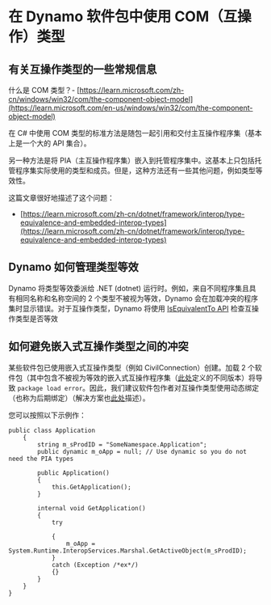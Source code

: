 # 在 Dynamo 软件包中使用 COM（互操作）类型

## 有关互操作类型的一些常规信息

什么是 COM 类型？- [https://learn.microsoft.com/zh-cn/windows/win32/com/the-component-object-model](https://learn.microsoft.com/en-us/windows/win32/com/the-component-object-model)

在 C# 中使用 COM 类型的标准方法是随包一起引用和交付主互操作程序集（基本上是一个大的 API 集合）。

另一种方法是将 PIA（主互操作程序集）嵌入到托管程序集中。这基本上只包括托管程序集实际使用的类型和成员。但是，这种方法还有一些其他问题，例如类型等效性。

这篇文章很好地描述了这个问题：

* [https://learn.microsoft.com/zh-cn/dotnet/framework/interop/type-equivalence-and-embedded-interop-types](https://learn.microsoft.com/zh-cn/dotnet/framework/interop/type-equivalence-and-embedded-interop-types)

## Dynamo 如何管理类型等效

Dynamo 将类型等效委派给 .NET (dotnet) 运行时。例如，来自不同程序集且具有相同名称和名称空间的 2 个类型不被视为等效，Dynamo 会在加载冲突的程序集时显示错误。对于互操作类型，Dynamo 将使用 [IsEquivalentTo API](https://learn.microsoft.com/en-us/dotnet/api/system.type.isequivalentto) 检查互操作类型是否等效

## 如何避免嵌入式互操作类型之间的冲突

某些软件包已使用嵌入式互操作类型（例如 CivilConnection）创建。加载 2 个软件包（其中包含不被视为等效的嵌入式互操作程序集（[此处](https://learn.microsoft.com/zh-cn/dotnet/framework/interop/type-equivalence-and-embedded-interop-types)定义的不同版本）将导致 `package load error`。因此，我们建议软件包作者对互操作类型使用动态绑定（也称为后期绑定）（解决方案也[此处](https://blogs.iis.net/samng/the-pain-of-deploying-primary-interop-assemblies)描述）。

您可以按照以下示例作：

```
public class Application
    {
        string m_sProdID = "SomeNamespace.Application";
        public dynamic m_oApp = null; // Use dynamic so you do not need the PIA types

        public Application()
        {
            this.GetApplication();
        }

        internal void GetApplication()
        {
            try

            {
                m_oApp = System.Runtime.InteropServices.Marshal.GetActiveObject(m_sProdID);
            }
            catch (Exception /*ex*/)
            {}
        }
    }
}
```
